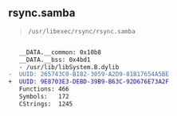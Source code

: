 ## rsync.samba

> `/usr/libexec/rsync/rsync.samba`

```diff

   __DATA.__common: 0x10b8
   __DATA.__bss: 0x4bd1
   - /usr/lib/libSystem.B.dylib
-  UUID: 265743C0-B182-3059-A2D9-81B17654A5BE
+  UUID: 9E8703E3-DEBD-39B9-B63C-92D676E73A2F
   Functions: 466
   Symbols:   172
   CStrings:  1245

```

